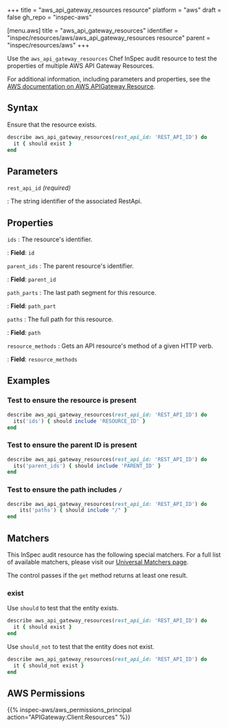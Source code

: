 +++
title = "aws_api_gateway_resources resource"
platform = "aws"
draft = false
gh_repo = "inspec-aws"

[menu.aws]
title = "aws_api_gateway_resources"
identifier = "inspec/resources/aws/aws_api_gateway_resources resource"
parent = "inspec/resources/aws"
+++

Use the `aws_api_gateway_resources` Chef InSpec audit resource to test the properties of multiple AWS API Gateway Resources.

For additional information, including parameters and properties, see the [AWS documentation on AWS APIGateway Resource](https://docs.aws.amazon.com/AWSCloudFormation/latest/UserGuide/aws-resource-apigateway-resource.html).

## Syntax

Ensure that the resource exists.

```ruby
describe aws_api_gateway_resources(rest_api_id: 'REST_API_ID') do
  it { should exist }
end
```

## Parameters

`rest_api_id` _(required)_

: The string identifier of the associated RestApi.

## Properties

`ids`
: The resource's identifier.

: **Field**: `id`

`parent_ids`
: The parent resource's identifier.

: **Field**: `parent_id`

`path_parts`
: The last path segment for this resource.

: **Field**: `path_part`

`paths`
: The full path for this resource.

: **Field**: `path`

`resource_methods`
: Gets an API resource's method of a given HTTP verb.

: **Field**: `resource_methods`

## Examples

### Test to ensure the resource is present

```ruby
describe aws_api_gateway_resources(rest_api_id: 'REST_API_ID') do
  its('ids') { should include 'RESOURCE_ID' }
end
```

### Test to ensure the parent ID is present

```ruby
describe aws_api_gateway_resources(rest_api_id: 'REST_API_ID') do
  its('parent_ids') { should include 'PARENT_ID' }
end
```

### Test to ensure the path includes `/`

```ruby
describe aws_api_gateway_resources(rest_api_id: 'REST_API_ID') do
    its('paths') { should include "/" }
end
```

## Matchers

This InSpec audit resource has the following special matchers. For a full list of available matchers, please visit our [Universal Matchers page](https://www.inspec.io/docs/reference/matchers/).

The control passes if the `get` method returns at least one result.

### exist

Use `should` to test that the entity exists.

```ruby
describe aws_api_gateway_resources(rest_api_id: 'REST_API_ID') do
  it { should exist }
end
```

Use `should_not` to test that the entity does not exist.

```ruby
describe aws_api_gateway_resources(rest_api_id: 'REST_API_ID') do
  it { should_not exist }
end
```

## AWS Permissions

{{% inspec-aws/aws_permissions_principal action="APIGateway:Client:Resources" %}}

